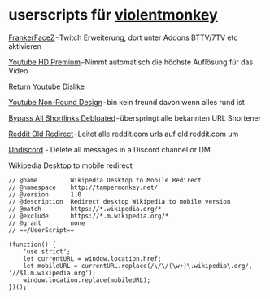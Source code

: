 # userscripts für [violentmonkey](https://violentmonkey.github.io/)

[FrankerFaceZ](https://www.frankerfacez.com/) - Twitch Erweiterung, dort unter Addons BTTV/7TV etc aktivieren

[Youtube HD Premium](https://greasyfork.org/en/scripts/498145-youtube-hd-premium) - Nimmt automatisch die höchste Auflösung für das Video

[Return Youtube Dislike](https://www.returnyoutubedislike.com/)

[Youtube Non-Round Design](https://greasyfork.org/en/scripts/453802-youtube-non-rounded-design) - bin kein freund davon wenn alles rund ist

[Bypass All Shortlinks Debloated](https://codeberg.org/Amm0ni4/bypass-all-shortlinks-debloated) - überspringt alle bekannten URL Shortener

[Reddit Old Redirect](https://greasyfork.org/en/scripts/471477-reddit-old-redirect) - Leitet alle reddit.com urls auf old.reddit.com um

[Undiscord](https://github.com/victornpb/undiscord) - Delete all messages in a Discord channel or DM


Wikipedia Desktop to mobile redirect

```// ==UserScript==
// @name         Wikipedia Desktop to Mobile Redirect
// @namespace    http://tampermonkey.net/
// @version      1.0
// @description  Redirect desktop Wikipedia to mobile version
// @match        https://*.wikipedia.org/*
// @exclude      https://*.m.wikipedia.org/*
// @grant        none
// ==/UserScript==

(function() {
    'use strict';
    let currentURL = window.location.href;
    let mobileURL = currentURL.replace(/\/\/(\w+)\.wikipedia\.org/, '//$1.m.wikipedia.org');
    window.location.replace(mobileURL);
})();
